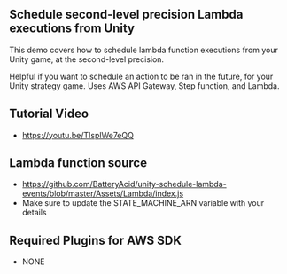 ## Schedule second-level precision Lambda executions from Unity


This demo covers how to schedule lambda function executions from your Unity game, at the second-level precision.

Helpful if you want to schedule an action to be ran in the future, for your Unity strategy game.  Uses AWS API Gateway, Step function, and Lambda.


## Tutorial Video  

* https://youtu.be/TIsplWe7eQQ  


## Lambda function source

* https://github.com/BatteryAcid/unity-schedule-lambda-events/blob/master/Assets/Lambda/index.js
* Make sure to update the STATE_MACHINE_ARN variable with your details

## Required Plugins for AWS SDK  

* NONE
